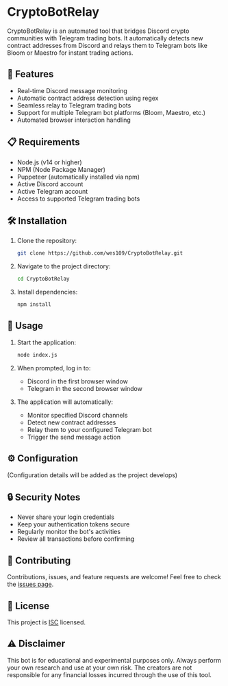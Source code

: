 # CryptoBotRelay

CryptoBotRelay is an automated tool that bridges Discord crypto communities with Telegram trading bots. It automatically detects new contract addresses from Discord and relays them to Telegram bots like Bloom or Maestro for instant trading actions.

## 🚀 Features

- Real-time Discord message monitoring
- Automatic contract address detection using regex
- Seamless relay to Telegram trading bots
- Support for multiple Telegram bot platforms (Bloom, Maestro, etc.)
- Automated browser interaction handling

## 📋 Requirements

- Node.js (v14 or higher)
- NPM (Node Package Manager)
- Puppeteer (automatically installed via npm)
- Active Discord account
- Active Telegram account
- Access to supported Telegram trading bots

## 🛠️ Installation

1. Clone the repository:
   ```bash
   git clone https://github.com/wes109/CryptoBotRelay.git
   ```

2. Navigate to the project directory:
   ```bash
   cd CryptoBotRelay
   ```

3. Install dependencies:
   ```bash
   npm install
   ```

## 🔧 Usage

1. Start the application:
   ```bash
   node index.js
   ```

2. When prompted, log in to:
   - Discord in the first browser window
   - Telegram in the second browser window

3. The application will automatically:
   - Monitor specified Discord channels
   - Detect new contract addresses
   - Relay them to your configured Telegram bot
   - Trigger the send message action

## ⚙️ Configuration

(Configuration details will be added as the project develops)

## 🔒 Security Notes

- Never share your login credentials
- Keep your authentication tokens secure
- Regularly monitor the bot's activities
- Review all transactions before confirming

## 🤝 Contributing

Contributions, issues, and feature requests are welcome! Feel free to check the [issues page](https://github.com/wes109/CryptoBotRelay/issues).

## 📝 License

This project is [ISC](https://opensource.org/licenses/ISC) licensed.

## ⚠️ Disclaimer

This bot is for educational and experimental purposes only. Always perform your own research and use at your own risk. The creators are not responsible for any financial losses incurred through the use of this tool. 